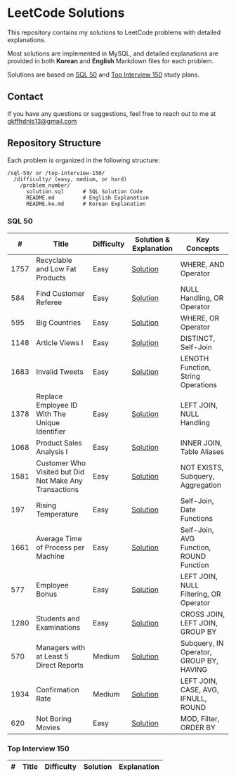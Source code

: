 # LeetCode Solutions

This repository contains my solutions to LeetCode problems with detailed explanations.

Most solutions are implemented in MySQL, and detailed explanations are provided in both **Korean** and **English** Markdown files for each problem.

Solutions are based on [SQL 50](https://leetcode.com/studyplan/top-sql-50/) and [Top Interview 150](https://leetcode.com/studyplan/top-interview-150/) study plans.

## Contact

If you have any questions or suggestions, feel free to reach out to me at gkffhdnls13@gmail.com

## Repository Structure

Each problem is organized in the following structure:

```
/sql-50/ or /top-interview-150/
  /difficulty/ (easy, medium, or hard)
    /problem_number/
      solution.sql      # SQL Solution Code
      README.md         # English Explanation
      README.ko.md      # Korean Explanation
```

### SQL 50

| #    | Title                                                  | Difficulty | Solution & Explanation            | Key Concepts                            |
| ---- | ------------------------------------------------------ | ---------- | --------------------------------- | --------------------------------------- |
| 1757 | Recyclable and Low Fat Products                        | Easy       | [Solution](./sql-50/eazy/1757/)   | WHERE, AND Operator                     |
| 584  | Find Customer Referee                                  | Easy       | [Solution](./sql-50/easy/584/)    | NULL Handling, OR Operator              |
| 595  | Big Countries                                          | Easy       | [Solution](./sql-50/easy/595/)    | WHERE, OR Operator                      |
| 1148 | Article Views I                                        | Easy       | [Solution](./sql-50/eazy/1148/)   | DISTINCT, Self-Join                     |
| 1683 | Invalid Tweets                                         | Easy       | [Solution](./sql-50/eazy/1683/)   | LENGTH Function, String Operations      |
| 1378 | Replace Employee ID With The Unique Identifier         | Easy       | [Solution](./sql-50/eazy/1378/)   | LEFT JOIN, NULL Handling                |
| 1068 | Product Sales Analysis I                               | Easy       | [Solution](./sql-50/eazy/1068/)   | INNER JOIN, Table Aliases               |
| 1581 | Customer Who Visited but Did Not Make Any Transactions | Easy       | [Solution](./sql-50/easy/1581/)   | NOT EXISTS, Subquery, Aggregation       |
| 197  | Rising Temperature                                     | Easy       | [Solution](./sql-50/easy/197/)    | Self-Join, Date Functions               |
| 1661 | Average Time of Process per Machine                    | Easy       | [Solution](./sql-50/eazy/1661/)   | Self-Join, AVG Function, ROUND Function |
| 577  | Employee Bonus                                         | Easy       | [Solution](./sql-50/eazy/577/)    | LEFT JOIN, NULL Filtering, OR Operator  |
| 1280 | Students and Examinations                              | Easy       | [Solution](./sql-50/eazy/1280/)   | CROSS JOIN, LEFT JOIN, GROUP BY         |
| 570  | Managers with at Least 5 Direct Reports                | Medium     | [Solution](./sql-50/medium/570/)  | Subquery, IN Operator, GROUP BY, HAVING |
| 1934 | Confirmation Rate                                      | Medium     | [Solution](./sql-50/medium/1934/) | LEFT JOIN, CASE, AVG, IFNULL, ROUND     |
| 620  | Not Boring Movies                                      | Easy       | [Solution](./sql-50/eazy/620/)    | MOD, Filter, ORDER BY                   |

### Top Interview 150

| #   | Title | Difficulty | Solution | Explanation |
| --- | ----- | ---------- | -------- | ----------- |
